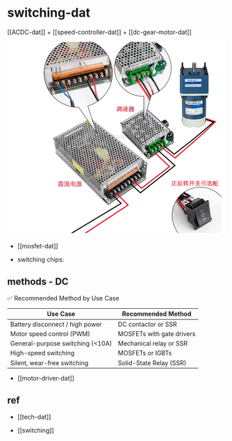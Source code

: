 

# switching-dat


[[ACDC-dat]] + [[speed-controller-dat]] + [[dc-gear-motor-dat]]


![](2025-06-02-22-59-30.png)

- [[mosfet-dat]]


- switching chips: 


## methods - DC 

✅ Recommended Method by Use Case

| Use Case                           | Recommended Method          |
|------------------------------------|-----------------------------|
| Battery disconnect / high power    | DC contactor or SSR         |
| Motor speed control (PWM)          | MOSFETs with gate drivers   |
| General-purpose switching (<10A)   | Mechanical relay or SSR     |
| High-speed switching               | MOSFETs or IGBTs            |
| Silent, wear-free switching        | Solid-State Relay (SSR)     |


- [[motor-driver-dat]]

## ref 

- [[tech-dat]] 

- [[switching]]